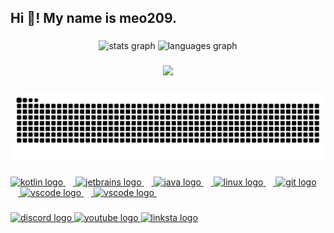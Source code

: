 <h2 align="left">Hi 👋! My name is meo209.</h2>

###

<div align="center">
  <img src="https://github-readme-stats.vercel.app/api?username=meo209&hide_title=false&hide_rank=false&show_icons=true&include_all_commits=true&count_private=true&disable_animations=false&theme=dracula&locale=en&hide_border=false" height="150" alt="stats graph"  />
  <img src="https://github-readme-stats.vercel.app/api/top-langs?username=meo209&locale=en&hide_title=false&layout=compact&card_width=320&langs_count=5&theme=dracula&hide_border=false" height="150" alt="languages graph"  />
</div>

###

<div align="center">
  <img src="https://profile-counter.glitch.me/meo209/count.svg?"  />
</div>

###

<img src="https://raw.githubusercontent.com/meo209/meo209/output/snake.svg" alt="Snake animation" />

###

<div align="left">
  <div align="left">
  <a href="https://kotlinlang.org/"> 
    <img src="https://cdn.jsdelivr.net/gh/devicons/devicon/icons/kotlin/kotlin-original.svg" height="40" alt="kotlin logo"  />
    <img width="12" />
  <a/>
  
  <a href="https://www.jetbrains.com/idea/"> 
    <img src="https://cdn.jsdelivr.net/gh/devicons/devicon/icons/intellij/intellij-original.svg" height="40" alt="jetbrains logo"  />
    <img width="12" />
  <a/>
    
  <a href="https://www.java.com/"> 
    <img src="https://cdn.jsdelivr.net/gh/devicons/devicon/icons/java/java-original.svg" height="40" alt="java logo"  />
    <img width="12" />
  <a/>
  
  <a href="https://linux.org/"> 
    <img src="https://cdn.jsdelivr.net/gh/devicons/devicon/icons/linux/linux-original.svg" height="40" alt="linux logo"  />
    <img width="12" />
  <a/>
  
  <a href="https://git-scm.com/"> 
    <img src="https://cdn.jsdelivr.net/gh/devicons/devicon/icons/git/git-original.svg" height="40" alt="git logo"  />
    <img width="12" />
  <a/>
  

  
  <a href="https://code.visualstudio.com/"> 
    <img src="https://cdn.jsdelivr.net/gh/devicons/devicon/icons/vscode/vscode-original.svg" height="40" alt="vscode logo"  />
    <img width="12" />
  <a/>
  
  <a href="https://www.raspberrypi.com/"> 
    <img src="https://cdn.jsdelivr.net/gh/devicons/devicon/icons/raspberrypi/raspberrypi-original.svg" height="40" alt="vscode logo"  />
    <img width="12" />
  <a/>
</div>
</div>

###

<div align="left">
  <a href="https://discord.com/users/1005779752369524768" target="_blank">
    <img src="https://raw.githubusercontent.com/maurodesouza/profile-readme-generator/master/src/assets/icons/social/discord/default.svg" width="52" height="40" alt="discord logo"  />
  </a>
  <a href="https://www.youtube.com/channel/UC_fDmCCzbgpavUu98WT02iA" target="_blank">
    <img src="https://raw.githubusercontent.com/maurodesouza/profile-readme-generator/master/src/assets/icons/social/youtube/default.svg" width="52" height="40" alt="youtube logo"  />
  </a>
  <a href="https://linksta.cc/@meo209" target="_blank">
    <img src="https://linksta.cc/assets/linkstack/images/logo-animated.svg" width="52" height="40" alt="linksta logo"  />
  </a>
</div>

###
